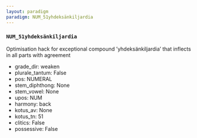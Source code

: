 ```yaml
---
layout: paradigm
paradigm: NUM_51yhdeksänkiljardia
---
```

### ` NUM_51yhdeksänkiljardia `

Optimisation hack for exceptional compound ’yhdeksänkiljardia’ that inflects in all parts with agreement
* grade_dir: weaken
* plurale_tantum: False
* pos: NUMERAL
* stem_diphthong: None
* stem_vowel: None
* upos: NUM
* harmony: back
* kotus_av: None
* kotus_tn: 51
* clitics: False
* possessive: False
